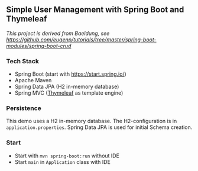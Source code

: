 ## Simple User Management with Spring Boot and Thymeleaf

_This project is derived from Baeldung, see https://github.com/eugenp/tutorials/tree/master/spring-boot-modules/spring-boot-crud_

### Tech Stack

* Spring Boot (start with https://start.spring.io/)
* Apache Maven
* Spring Data JPA (H2 in-memory database)
* Spring MVC ([Thymeleaf](https://www.thymeleaf.org/) as template engine)

### Persistence

This demo uses a H2 in-memory database. The H2-configuration is in `application.properties`. Spring Data JPA is used for initial Schema creation.  

### Start

* Start with `mvn spring-boot:run` without IDE
* Start `main` in `Application` class with IDE
